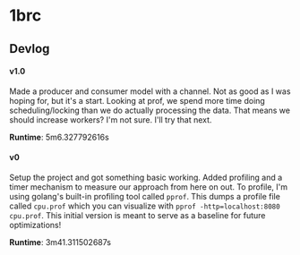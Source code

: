 # 1brc

## Devlog


#### v1.0
Made a producer and consumer model with a channel. Not as good as I was hoping for, but it's a start.
Looking at prof, we spend more time doing scheduling/locking than we do actually processing the data.
That means we should increase workers? I'm not sure. I'll try that next.

**Runtime**: 5m6.327792616s

#### v0

Setup the project and got something basic working. Added profiling and a timer mechanism to measure our
approach from here on out. To profile, I'm using golang's built-in profiling tool called `pprof`. This
dumps a profile file called `cpu.prof` which you can visualize with `pprof -http=localhost:8080 cpu.prof`.
This initial version is meant to serve as a baseline for future optimizations!

**Runtime**: 3m41.311502687s
